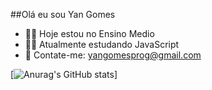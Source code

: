 ##Olá eu sou Yan Gomes

- 🧑‍🎓 Hoje estou no Ensino Medio
- 🧑‍💻 Atualmente estudando JavaScript
- 📩 Contate-me: yangomesprog@gmail.com


[![Anurag's GitHub stats](https://github-readme-stats.vercel.app/api?username=YanGomes010)]

